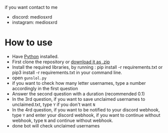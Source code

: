 if you want contact to me
- discord: mediosxrd
- instagram: mediosxrd

# How to use
- Have <a href="https://www.python.org/">Python</a> installed.
- First clone the repository or <a href="https://github.com/2xrd/guns.lol-username-checker/archive/refs/heads/main.zip">download it as .zip</a>
- Install the required libraries, by running : pip install -r requirements.txt or pip3 install -r requirements.txt in your command line.
- open `gunslol.py`
- if you want to check how many letter usernames, type a number accordingly in the first question
- Answer the second question with a duration (recommended 0.1)
- In the 3rd question, if you want to save unclaimed usernames to unclaimed.txt, type `Y` if you don't want `N`
- In the 4rd question, if you want to be notified to your discord webhook, type `Y` and enter your discord webhook, if you want to continue without webhook, type `N` and continue without webhook.
- done bot will check unclaimed usernames


